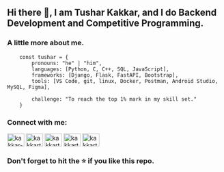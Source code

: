 ## Hi there 👋, I am Tushar Kakkar, and I do Backend Development and Competitive Programming.

### A little more about me.

```
    const tushar = {
        pronouns: "he" | "him",
        languages: [Python, C, C++, SQL, JavaScript],
        frameworks: [Django, Flask, FastAPI, Bootstrap],
        tools: [VS Code, git, linux, Docker, Postman, Android Studio, MySQL, Figma],

        challenge: "To reach the top 1% mark in my skill set."
    }
```

<h3 align="left">Connect with me:</h3>
<p align="left">
<a href="https://linkedin.com/in/kakkar-tushar" target="blank"><img align="center" src="https://raw.githubusercontent.com/rahuldkjain/github-profile-readme-generator/master/src/images/icons/Social/linked-in-alt.svg" alt="kakkar-tushar" height="30" width="40" /></a>
<a href="https://codeforces.com/profile/kakkart16" target="blank"><img align="center" src="https://raw.githubusercontent.com/rahuldkjain/github-profile-readme-generator/master/src/images/icons/Social/codeforces.svg" alt="kakkart16" height="30" width="40" /></a>
<a href="https://www.leetcode.com/kakkart16" target="blank"><img align="center" src="https://raw.githubusercontent.com/rahuldkjain/github-profile-readme-generator/master/src/images/icons/Social/leet-code.svg" alt="kakkart16" height="30" width="40" /></a>
<a href="https://www.codechef.com/users/kakkart_16" target="blank"><img align="center" src="https://cdn.jsdelivr.net/npm/simple-icons@3.1.0/icons/codechef.svg" alt="kakkart_16" height="30" width="40" /></a>
<a href="https://auth.geeksforgeeks.org/user/kakkart16" target="blank"><img align="center" src="https://raw.githubusercontent.com/rahuldkjain/github-profile-readme-generator/master/src/images/icons/Social/geeks-for-geeks.svg" alt="kakkart16" height="30" width="40" /></a>
</p>

### Don't forget to hit the ⭐ if you like this repo.
